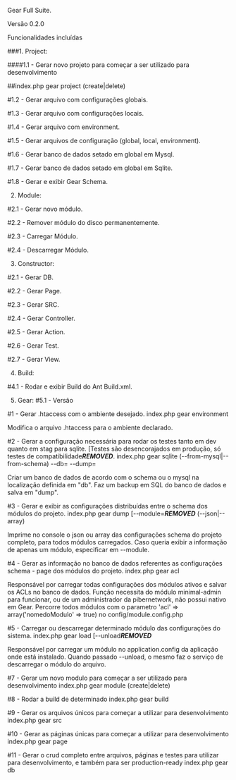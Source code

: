 Gear Full Suite.

Versão 0.2.0

Funcionalidades incluídas

###1. Project:

####1.1 - Gerar novo projeto para começar a ser utilizado para desenvolvimento

##index.php gear project (create|delete) <project> <host> <git>

#1.2 - Gerar arquivo com configurações globais.

#1.3 - Gerar arquivo com configurações locais.

#1.4 - Gerar arquivo com environment.

#1.5 - Gerar arquivos de configuração (global, local, environment).

#1.6 - Gerar banco de dados setado em global em Mysql.

#1.7 - Gerar banco de dados setado em global em Sqlite.

#1.8 - Gerar e exibir Gear Schema.

2. Module:

#2.1 - Gerar novo módulo.

#2.2 - Remover módulo do disco permanentemente.

#2.3 - Carregar Módulo.

#2.4 - Descarregar Módulo.

3. Constructor:

#2.1 - Gerar DB.

#2.2 - Gerar Page.

#2.3 - Gerar SRC.

#2.4 - Gerar Controller.

#2.5 - Gerar Action.

#2.6 - Gerar Test.

#2.7 - Gerar View.

4. Build:

#4.1 - Rodar e exibir Build do Ant Build.xml.


5. Gear:
#5.1 - Versão




#1 - Gerar .htaccess com o ambiente desejado.
index.php gear environment <environment>

Modifica o arquivo .htaccess para o ambiente declarado.

#2 - Gerar a configuração necessária para rodar os testes tanto em dev quanto em stag para sqlite. [Testes são desencorajados em produção, só testes de compatibilidade***REMOVED***.
index.php gear sqlite (--from-mysql|--from-schema) --db= --dump=

Criar um banco de dados de acordo com o schema ou o mysql na localização definida em "db".
Faz um backup em SQL do banco de dados e salva em "dump".


#3 - Gerar e exibir as configurações distribuídas entre o schema dos módulos do projeto.
index.php gear dump [--module=***REMOVED*** (--json|--array)

Imprime no console o json ou array das configurações schema do projeto completo, para todos módulos carregados.
Caso queria exibir a informação de apenas um módulo, especificar em --module.


#4 - Gerar as informação no banco de dados referentes as configurações schema - page dos módulos do projeto.
index.php gear acl

Responsável por carregar todas configurações dos módulos ativos e salvar os ACLs no banco de dados.
Função necessita do módulo minimal-admin para funcionar, ou de um administrador da pibernetwork, não possui nativo em Gear.
Percorre todos módulos com o parametro 'acl' => array('nomedoModulo' => true) no config/module.config.php

#5 - Carregar ou descarregar determinado módulo das configurações do sistema.
index.php gear load [--unload***REMOVED*** <module>

Responsável por carregar um módulo no application.config da aplicação onde está instalado.
Quando passado --unload, o mesmo faz o serviço de descarregar o módulo do arquivo.




#7 - Gerar um novo modulo para começar a ser utilizado para desenvolvimento
index.php gear module (create|delete) <module>

#8 - Rodar a build de determinado 
index.php gear build <module> <build>


#9 - Gerar os arquivos únicos para começar a utilizar para desenvolvimento
index.php gear src

#10 - Gerar as páginas únicas para começar a utilizar para desenvolvimento
index.php gear page

#11 - Gerar o crud completo entre arquivos, páginas e testes para utilizar para desenvolvimento, e também para ser production-ready
index.php gear db
